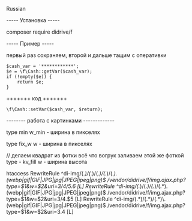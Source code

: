 Russian

----- Установка ----- 

composer require didrive/f

----- Пример -----

первый раз сохраняем, второй и дальше тащим с оперативки

    $cash_var = '************';
    $e = \f\Cash::getVar($cash_var);
    if (!empty($e)) {
        return $e;
    }

+++++++ код +++++++

    \f\Cash::setVar($cash_var, $return);


-------- работа с картинками -------------

type min 
w_min - ширина в пикселях

type fix_w
w - ширина в пикселях

// делаем квадрат из фотки всё что вогрук заливаем этой же фоткой
type - kv_fill
w - ширина высота

htaccess
    RewriteRule ^di-img/(.*)/(.*)/(.*)/(.*)/(.*)\.(webp|gif|GIF|JPG|jpg|JPEG|jpeg|png)$	/vendor/didrive/f/img.ajax.php?type=$1&w=$2&uri=$3/$4/$5.$6 [L]
    RewriteRule ^di-img/(.*)/(.*)/(.*)/(.*)\.(webp|gif|GIF|JPG|jpg|JPEG|jpeg|png)$	/vendor/didrive/f/img.ajax.php?type=$1&w=$2&uri=$3/$4.$5 [L]
    RewriteRule ^di-img/(.*)/(.*)/(.*)\.(webp|gif|GIF|JPG|jpg|JPEG|jpeg|png)$	/vendor/didrive/f/img.ajax.php?type=$1&w=$2&uri=$3.$4 [L]

